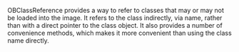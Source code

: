 OBClassReference provides a way to refer to classes that may or may not be loaded into the image. It refers to the class indirectly, via name, rather than with a direct pointer to the class object. It also provides a number of convenience methods, which makes it more convenient than using the class name directly.